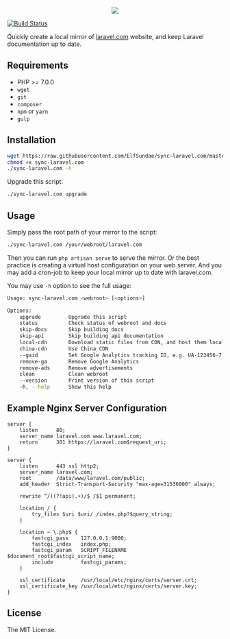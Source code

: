 <p align="center"><img src="https://camo.githubusercontent.com/5ceadc94fd40688144b193fd8ece2b805d79ca9b/68747470733a2f2f6c61726176656c2e636f6d2f6173736574732f696d672f636f6d706f6e656e74732f6c6f676f2d6c61726176656c2e737667"></p>

[![Build Status](https://travis-ci.org/ElfSundae/sync-laravel.com.svg?branch=master)](https://travis-ci.org/ElfSundae/sync-laravel.com)

Quickly create a local mirror of [laravel.com](https://laravel.com) website, and keep Laravel documentation up to date.

## Requirements

- PHP >= 7.0.0
- `wget`
- `git`
- `composer`
- `npm` or `yarn`
- `gulp`

## Installation

```sh
wget https://raw.githubusercontent.com/ElfSundae/sync-laravel.com/master/sync-laravel.com
chmod +x sync-laravel.com
./sync-laravel.com -h
```

Upgrade this script:

```sh
./sync-laravel.com upgrade
```

## Usage

Simply pass the root path of your mirror to the script:

```sh
./sync-laravel.com /your/webroot/laravel.com
```

Then you can run `php artisan serve` to serve the mirror. Or the best practice is creating a virtual host configuration on your web server. And you may add a cron-job to keep your local mirror up to date with laravel.com.

You may use `-h` option to see the full usage:

```sh
Usage: sync-laravel.com <webroot> [<options>]

Options:
    upgrade         Upgrade this script
    status          Check status of webroot and docs
    skip-docs       Skip building docs
    skip-api        Skip building api documentation
    local-cdn       Download static files from CDN, and host them locally
    china-cdn       Use China CDN
    --gaid          Set Google Analytics tracking ID, e.g. UA-123456-7
    remove-ga       Remove Google Analytics
    remove-ads      Remove advertisements
    clean           Clean webroot
    --version       Print version of this script
    -h, --help      Show this help
```

## Example Nginx Server Configuration

```nginx
server {
    listen      80;
    server_name laravel.com www.laravel.com;
    return      301 https://laravel.com$request_uri;
}

server {
    listen      443 ssl http2;
    server_name laravel.com;
    root        /data/www/laravel.com/public;
    add_header  Strict-Transport-Security "max-age=31536000" always;

    rewrite ^/((?!api).+)/$ /$1 permanent;

    location / {
        try_files $uri $uri/ /index.php?$query_string;
    }

    location ~ \.php$ {
        fastcgi_pass    127.0.0.1:9000;
        fastcgi_index   index.php;
        fastcgi_param   SCRIPT_FILENAME  $document_root$fastcgi_script_name;
        include         fastcgi_params;
    }

    ssl_certificate     /usr/local/etc/nginx/certs/server.crt;
    ssl_certificate_key /usr/local/etc/nginx/certs/server.key;
}
```

## License

The MIT License.
